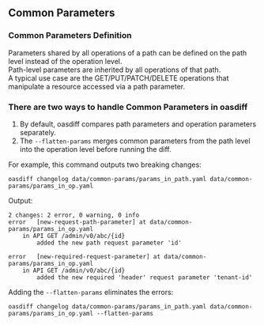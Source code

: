 ## Common Parameters

### Common Parameters Definition
Parameters shared by all operations of a path can be defined on the path level instead of the operation level.  
Path-level parameters are inherited by all operations of that path.  
A typical use case are the GET/PUT/PATCH/DELETE operations that manipulate a resource accessed via a path parameter.

### There are two ways to handle Common Parameters in oasdiff
1. By default, oasdiff compares path parameters and operation parameters separately.
2. The `--flatten-params` merges common parameters from the path level into the operation level before running the diff.

For example, this command outputs two breaking changes:
```
oasdiff changelog data/common-params/params_in_path.yaml data/common-params/params_in_op.yaml
```
Output: 
```
2 changes: 2 error, 0 warning, 0 info
error	[new-request-path-parameter] at data/common-params/params_in_op.yaml
	in API GET /admin/v0/abc/{id}
		added the new path request parameter 'id'

error	[new-required-request-parameter] at data/common-params/params_in_op.yaml
	in API GET /admin/v0/abc/{id}
		added the new required 'header' request parameter 'tenant-id'
```


Adding the `--flatten-params` eliminates the errors:
```
oasdiff changelog data/common-params/params_in_path.yaml data/common-params/params_in_op.yaml --flatten-params
```
